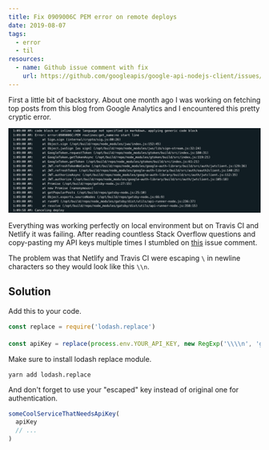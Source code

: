 ```yaml
---
title: Fix 0909006C PEM error on remote deploys
date: 2019-08-07
tags:
  - error
  - til
resources:
  - name: Github issue comment with fix
    url: https://github.com/googleapis/google-api-nodejs-client/issues/1110#issuecomment-436868760
---
```


First a little bit of backstory. About one month ago I was working on fetching top posts from this blog from Google Analytics and I encountered this pretty cryptic error.

![Error in netlify console](./error.png)

Everything was working perfectly on local environment but on Travis CI and Netlify it was failing. After reading countless Stack Overflow questions and copy-pasting my API keys multiple times I stumbled on [this](https://github.com/googleapis/google-api-nodejs-client/issues/1110#issuecomment-436868760) issue comment.

The problem was that Netlify and Travis CI were escaping `\` in newline characters so they would look like this `\\n`.

## Solution

Add this to your code.

```js
const replace = require('lodash.replace')

const apiKey = replace(process.env.YOUR_API_KEY, new RegExp('\\\\n', 'g'), '\n')
```

Make sure to install lodash replace module.

```terminal
yarn add lodash.replace
```

And don't forget to use your "escaped" key instead of original one for authentication.

```js
someCoolServiceThatNeedsApiKey(
  apiKey
  // ...
)
```
